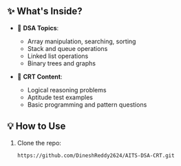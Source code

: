
## ✨ What's Inside?

- 📘 **DSA Topics**: 
  - Array manipulation, searching, sorting
  - Stack and queue operations
  - Linked list operations
  - Binary trees and graphs

- 🧠 **CRT Content**:
  - Logical reasoning problems
  - Aptitude test examples
  - Basic programming and pattern questions

## 💡 How to Use

1. Clone the repo:
   ```bash
   https://github.com/DineshReddy2624/AITS-DSA-CRT.git
